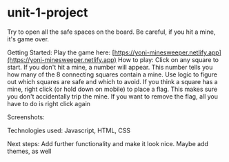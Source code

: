 # unit-1-project

<Minesweeper> Try to open all the safe spaces on the board. Be careful, if you hit a mine, it's game over.
  

Getting Started: Play the game here: [https://yoni-minesweeper.netlify.app](https://yoni-minesweeper.netlify.app)
How to play: Click on any square to start. If you don't hit a mine, a number will appear. This number tells you how many of the 8 connecting squares contain a mine. Use logic to figure out which squares are safe and which to avoid. If you think a square has a mine, right click (or hold down on mobile) to place a flag. This makes sure you don't accidentally trip the mine. If you want to remove the flag, all you have to do is right click again
  
Screenshots:
  
  
Technologies used: Javascript, HTML, CSS
  
Next steps: Add further functionality and make it look nice. Maybe add themes, as well
